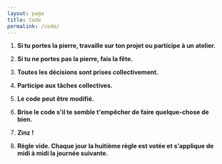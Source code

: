 ```yaml
---
layout: page
title: Code
permalink: /code/
---
```


1. **Si tu portes la pierre, travaille sur ton projet ou participe à un atelier.**

2. **Si tu ne portes pas la pierre, fais la fête.**

3. **Toutes les décisions sont prises collectivement.**

4. **Participe aux tâches collectives.**

5. **Le code peut être modifié.**

6. **Brise le code s'il te semble t'empêcher de faire quelque-chose de bien.**

7. **Zinz !**

8. **Règle vide. Chaque jour la huitième règle est votée et s'applique de midi à midi la journée suivante.**
